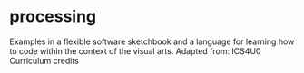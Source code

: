 # processing
Examples in a flexible software sketchbook and a language for learning how to code within the context of the visual arts.
Adapted from: ICS4U0 Curriculum credits
